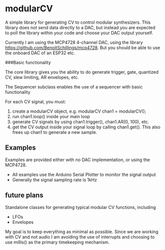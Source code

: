 # modularCV

A simple library for generating CV to control modular synthesizers. This library does not send data directly to a DAC, but instead you are expected to poll the library within your code and choose your DAC output yourself. 

Currently I am using the MCP4728 4-channel DAC, using the library https://github.com/BenoitSchillings/mcp4728. But you should be able to use the onboard DAC of an ESP32 etc. 

###Basic functionality

The core library gives you the ability to do generate trigger, gate, quantized CV, slew limiting, AR envelopes, etc.

The Sequencer subclass enables the use of a sequencer with basic functionality

For each CV signal, you must:
1. create a modularCV object, e.g. modularCV chan1 = modularCV();
2. run chan1.loop() inside your main loop
3. generate CV signals by using chan1.trigger(), chan1.AR(0, 100), etc.
4. get the CV output inside your signal loop by calling chan1.get(). This also frees up chan1 to generate a new sample.

## Examples
Examples are provided either with no DAC implementation, or using the MCP4728.
* All examples use the Arduino Serial Plotter to monitor the signal output
* Generally the signal sampling rate is 1kHz

## future plans

Standalone classes for generating typical modular CV functions, including
* LFOs
* Envelopes

My goal is to keep everything as minimal as possible. Since we are working with CV and not audio I am avoiding the use of interrupts and choosing to use millis() as the primary timekeeping mechanism.
